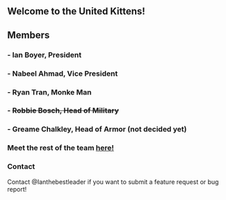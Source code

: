 ## Welcome to the United Kittens!

## Members

### - **Ian Boyer**, President
### - **Nabeel Ahmad**, Vice President
### - **Ryan Tran**, Monke Man
### - ~~Robbie Bosch, Head of Military~~
### - **Greame Chalkley**, Head of Armor (not decided yet)

### Meet the rest of the team [here!](team.md)

### Contact
Contact @Ianthebestleader if you want to submit a feature request or bug report!
